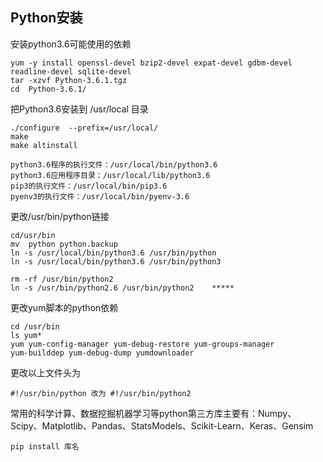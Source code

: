## Python安装

安装python3.6可能使用的依赖

    yum -y install openssl-devel bzip2-devel expat-devel gdbm-devel readline-devel sqlite-devel
    tar -xzvf Python-3.6.1.tgz 
    cd  Python-3.6.1/

把Python3.6安装到 /usr/local 目录

    ./configure  --prefix=/usr/local/
    make
    make altinstall

    python3.6程序的执行文件：/usr/local/bin/python3.6
    python3.6应用程序目录：/usr/local/lib/python3.6
    pip3的执行文件：/usr/local/bin/pip3.6
    pyenv3的执行文件：/usr/local/bin/pyenv-3.6


更改/usr/bin/python链接

    cd/usr/bin
    mv  python python.backup
    ln -s /usr/local/bin/python3.6 /usr/bin/python
    ln -s /usr/local/bin/python3.6 /usr/bin/python3

    rm -rf /usr/bin/python2 
    ln -s /usr/bin/python2.6 /usr/bin/python2    *****

更改yum脚本的python依赖

    cd /usr/bin
    ls yum*
    yum yum-config-manager yum-debug-restore yum-groups-manager
    yum-builddep yum-debug-dump yumdownloader
    
更改以上文件头为

    #!/usr/bin/python 改为 #!/usr/bin/python2

常用的科学计算、数据挖掘机器学习等python第三方库主要有：Numpy、Scipy、Matplotlib、Pandas、StatsModels、Scikit-Learn、Keras、Gensim

    pip install 库名 
